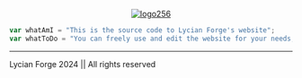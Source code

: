 <p align="center">
 <a href="https://imgbb.com/"><img src="https://i.ibb.co/j9PNBRPX/logo256.jpg" alt="logo256" border="0"></a>
</p>

```javascript
var whatAmI = "This is the source code to Lycian Forge's website";
var whatToDo = "You can freely use and edit the website for your needs, all we ask for is give credit when it's due."
```






---------------------------------------------------------------------------------------------------------
Lycian Forge 2024 || All rights reserved
